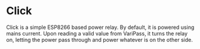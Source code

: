 # Click
Click is a simple ESP8266 based power relay. By default, it is powered using mains current. Upon reading a valid value from VariPass, it turns the relay on, letting the power pass through and power whatever is on the other side.